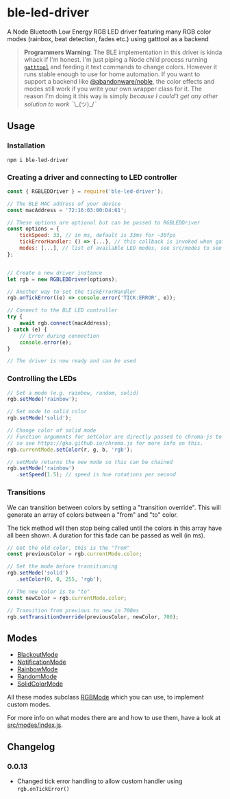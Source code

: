 # ble-led-driver
A Node Bluetooth Low Energy RGB LED driver featuring many RGB color modes (rainbox, beat detection, fades etc.) using gatttool as a backend

> **Programmers Warning**: The BLE implementation in this driver is kinda whack if I'm honest. 
> I'm just piping a Node child process running [`gatttool`](https://elinux.org/RPi_Bluetooth_LE) and feeding it text commands to change colors.
> However it runs stable enough to use for home automation. 
> If you want to support a backend like [@abandonware/noble](https://github.com/abandonware/noble#readme), 
> the color effects and modes still work if you write your own wrapper class for it.
> The reason I'm doing it this way is simply _because I could't get any other solution to work_ ¯\\\_(ツ)\_/¯

## Usage
### Installation
```shell
npm i ble-led-driver
```

### Creating a driver and connecting to LED controller
```js
const { RGBLEDDriver } = require('ble-led-driver');

// The BLE MAC address of your device
const macAddress = '72:16:03:00:D4:61';

// These options are optional but can be passed to RGBLEDDriver
const options = {
    tickSpeed: 33, // in ms, default is 33ms for ~30fps
    tickErrorHandler: () => {...}, // this callback is invoked when gatttool is returning errors
    modes: [...], // list of available LED modes, see src/modes to see how they work
};


// Create a new driver instance
let rgb = new RGBLEDDriver(options);

// Another way to set the tickErrorHandler
rgb.onTickError((e) => console.error('TICK:ERROR', e));

// Connect to the BLE LED controller
try {
    await rgb.connect(macAddress);
} catch (e) {
    // Error during connection
    console.error(e);
}

// The driver is now ready and can be used
```

### Controlling the LEDs
```js
// Set a mode (e.g. rainbow, random, solid)
rgb.setMode('rainbow');

// Set mode to solid color
rgb.setMode('solid');

// Change color of solid mode
// Function arguments for setColor are directly passed to chroma-js to create a color,
// so see https://gka.github.io/chroma.js for more info on this.
rgb.currentMode.setColor(r, g, b, 'rgb');

// setMode returns the new mode so this can be chained
rgb.setMode('rainbow')
   .setSpeed(1.5); // speed is hue rotations per second
````

### Transitions
We can transition between colors by setting a "transition override". This will generate an array of colors between a "from" and "to" color.

The tick method will then stop being called until the colors in this array have all been shown. A duration for this fade can be passed as well (in ms).

```js
// Get the old color, this is the "from"
const previousColor = rgb.currentMode.color;

// Set the mode before transitioning
rgb.setMode('solid')
   .setColor(0, 0, 255, 'rgb');

// The new color is to "to"
const newColor = rgb.currentMode.color;

// Transition from previous to new in 700ms
rgb.setTransitionOverride(previousColor, newColor, 700);
````

## Modes
- [BlackoutMode](src/modes/BlackoutMode.js)
- [NotificationMode](src/modes/NotificationMode.js)
- [RainbowMode](src/modes/RainbowMode.js)
- [RandomMode](src/modes/RandomMode.js)
- [SolidColorMode](src/modes/SolidColorMode.js)

All these modes subclass [RGBMode](src/modes/RGBMode.js) which you can use, to implement custom modes.

For more info on what modes there are and how to use them, have a look at [src/modes/index.js](src/modes/index.js).

## Changelog
### 0.0.13
- Changed tick error handling to allow custom handler using `rgb.onTickError()`